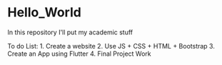 # Hello_World
 In this repository I'll put my academic stuff

To do List:
    1. Create a website 
    2. Use JS + CSS + HTML + Bootstrap
    3. Create an App using Flutter
    4. Final Project Work